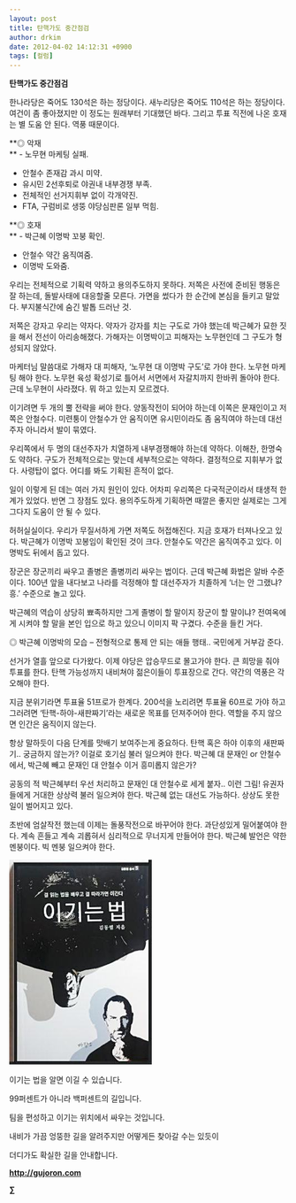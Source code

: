 ```yaml
---
layout: post
title: 탄핵가도 중간점검
author: drkim
date: 2012-04-02 14:12:31 +0900
tags: [컬럼]
---
```

**탄핵가도 중간점검** 

한나라당은 죽어도 130석은 하는 정당이다. 새누리당은 죽어도 110석은 하는 정당이다. 여건이 좀 좋아졌지만 이 정도는 원래부터 기대했던 바다. 그리고 투표 직전에 나온 호재는 별 도움 안 된다. 역풍 때문이다. 



**◎ 악재  
** - 노무현 마케팅 실패.  
- 안철수 존재감 과시 미약.  
- 유시민 2선후퇴로 야권내 내부경쟁 부족.   
- 전체적인 선거지휘부 없이 각개약진.  
- FTA, 구럼비로 생뚱 야당심판론 일부 먹힘. 



**◎ 호재  
** - 박근혜 이명박 꼬붕 확인.  
- 안철수 약간 움직여줌.  
- 이명박 도와줌. 

우리는 전체적으로 기획력 약하고 용의주도하지 못하다. 저쪽은 사전에 준비된 행동은 잘 하는데, 돌발사태에 대응할줄 모른다. 가면을 썼다가 한 순간에 본심을 들키고 말았다. 부지불식간에 숨긴 발톱 드러난 것. 

저쪽은 강자고 우리는 약자다. 약자가 강자를 치는 구도로 가야 했는데 박근혜가 묘한 짓을 해서 전선이 아리송해졌다. 가해자는 이명박이고 피해자는 노무현인데 그 구도가 형성되지 않았다. 

마케터님 말씀대로 가해자 대 피해자, ‘노무현 대 이명박 구도’로 가야 한다. 노무현 마케팅 해야 한다. 노무현 육성 확성기로 틀어서 서면에서 자갈치까지 한바퀴 돌아야 한다. 근데 노무현이 사라졌다. 뭐 하고 있는지 모르겠다. 

이기려면 두 개의 뿔 전략을 써야 한다. 양동작전이 되어야 하는데 이쪽은 문재인이고 저쪽은 안철수다. 미련퉁이 안철수가 안 움직이면 유시민이라도 좀 움직여야 하는데 대선주자 아니라서 발이 묶였다. 

우리쪽에서 두 명의 대선주자가 치열하게 내부경쟁해야 하는데 약하다. 이해찬, 한명숙도 약하다. 구도가 전체적으로는 맞는데 세부적으로는 약하다. 결정적으로 지휘부가 없다. 사령탑이 없다. 어디를 봐도 기획된 흔적이 없다. 

일이 이렇게 된 데는 여러 가지 원인이 있다. 어차피 우리쪽은 다국적군이라서 태생적 한계가 있었다. 반면 그 장점도 있다. 용의주도하게 기획하면 때깔은 좋지만 실제로는 그게 그다지 도움이 안 될 수 있다. 

허허실실이다. 우리가 무질서하게 가면 저쪽도 허접해진다. 지금 호재가 터져나오고 있다. 박근혜가 이명박 꼬봉임이 확인된 것이 크다. 안철수도 약간은 움직여주고 있다. 이명박도 뒤에서 돕고 있다. 

장군은 장군끼리 싸우고 졸병은 졸병끼리 싸우는 법이다. 근데 박근혜 화법은 알바 수준이다. 100년 앞을 내다보고 나라를 걱정해야 할 대선주자가 치졸하게 ‘너는 안 그랬냐? 흥.’ 수준으로 놀고 있다. 

박근혜의 역습이 상당히 뾰족하지만 그게 졸병이 할 말이지 장군이 할 말이냐? 전여옥에게 시켜야 할 말을 본인 입으로 하고 있으니 이미지 팍 구겼다. 수준을 들킨 거다. 

◎ 박근혜 이명박의 모습 – 전형적으로 통제 안 되는 애들 행태.. 국민에게 거부감 준다. 

선거가 열흘 앞으로 다가왔다. 이제 야당은 압승무드로 몰고가야 한다. 큰 희망을 줘야 투표를 한다. 탄핵 가능성까지 내비쳐야 젊은이들이 투표장으로 간다. 약간의 역풍은 각오해야 한다. 

지금 분위기라면 투표율 51프로가 한계다. 200석을 노리려면 투표율 60프로 가야 하고 그러려면 ‘탄핵-하야-새판짜기’라는 새로운 목표를 던져주어야 한다. 역할을 주지 않으면 인간은 움직이지 않는다. 

항상 말하듯이 다음 단계를 맛배기 보여주는게 중요하다. 탄핵 혹은 하야 이후의 새판짜기.. 궁금하지 않는가? 이걸로 호기심 불러 일으켜야 한다. 박근혜 대 문재인 or 안철수에서, 박근혜 빼고 문재인 대 안철수 이거 흥미롭지 않은가? 



공동의 적 박근혜부터 우선 처리하고 문재인 대 안철수로 세게 붙자.. 이런 그림! 유권자들에게 거대한 상상력 불러 일으켜야 한다. 박근혜 없는 대선도 가능하다. 상상도 못한 일이 벌어지고 있다. 



초반에 엄살작전 했는데 이제는 돌풍작전으로 바꾸어야 한다. 과단성있게 밀어붙여야 한다. 계속 흔들고 계속 괴롭혀서 심리적으로 무너지게 만들어야 한다. 박근혜 발언은 약한 멘붕이다. 빅 멘붕 일으켜야 한다. 













![](/files/attach/images/199/290/248/123456.JPG)



이기는 법을 알면 이길 수 있습니다. 

99퍼센트가 아니라 백퍼센트의 길입니다.

팀을 편성하고 이기는 위치에서 싸우는 것입니다.

내비가 가끔 엉뚱한 길을 알려주지만 어떻게든 찾아갈 수는 있듯이

더디가도 확실한 길을 안내합니다.





**http://gujoron.com**  


**∑**